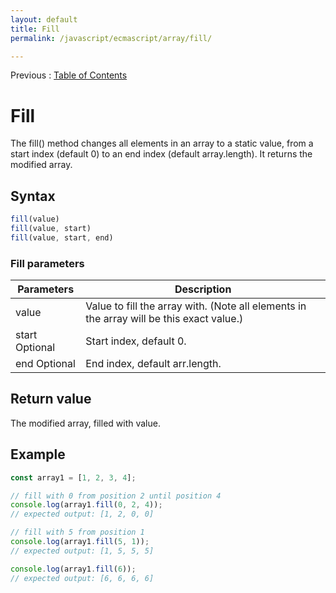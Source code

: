 ```yaml
---
layout: default
title: Fill
permalink: /javascript/ecmascript/array/fill/

---
```



Previous : [Table of Contents](./index.md)


# Fill

The fill() method changes all elements in an array to a static value, from a start index (default 0) to an end index (default array.length). It returns the modified array.


## Syntax

```javascript
fill(value)
fill(value, start)
fill(value, start, end)
```

### Fill parameters
| Parameters | Description |
| ---------- | ----------- |
| value | Value to fill the array with. (Note all elements in the array will be this exact value.) |
| start Optional | Start index, default 0. |
| end Optional | End index, default arr.length. |


## Return value

The modified array, filled with value.


## Example

```javascript
const array1 = [1, 2, 3, 4];

// fill with 0 from position 2 until position 4
console.log(array1.fill(0, 2, 4));
// expected output: [1, 2, 0, 0]

// fill with 5 from position 1
console.log(array1.fill(5, 1));
// expected output: [1, 5, 5, 5]

console.log(array1.fill(6));
// expected output: [6, 6, 6, 6]
```